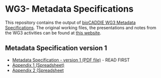# WG3- Metadata Specifications
This repository contains the output of [bioCADDIE WG3 Metadata Specifications](https://biocaddie.org/group/working-group/working-group-3-metadata-specifications). 
The original working files, the presentations and notes from the WG3 activities can be found at [this website](https://biocaddie.org/workgroup-3-group-links).

## Metadata Specification version 1

* [Metadata Specification - version 1 (PDF file)](https://github.com/biocaddie/WG3-MetadataSpecifications/blob/master/WG3MetadataSpecificationv1-NIH-BD2K-bioCADDIE-DataDiscoveryIndex.pdf) - READ FIRST
* [Appendix 1 (Spreadsheet)](https://github.com/biocaddie/WG3-MetadataSpecifications/blob/master/AppendixI-WG3MetadataMappingFilev1-NIH-BD2K-bioCADDIE-DataDiscoveryIndex.xlsx)
* [Appendix 2 (Spreadsheet](https://github.com/biocaddie/WG3-MetadataSpecifications/blob/master/AppendixII-WG3MetadataElementsFilev1-NIH-BD2K-bioCADDIE-DataDiscoveryIndex.xlsx)




